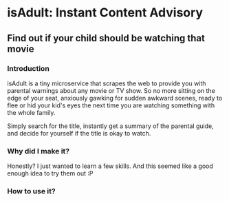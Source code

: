 # isAdult: Instant Content Advisory

## Find out if your child should be watching that movie

### Introduction

isAdult is a tiny microservice that scrapes the web to provide you with parental warnings about any movie or TV show. So no more sitting on the edge of your seat, anxiously gawking for sudden awkward scenes, ready to flee or hid your kid's eyes the next time you are watching something with the whole family.

Simply search for the title, instantly get a summary of the parental guide, and decide for yourself if the title is okay to watch.

### Why did I make it?

Honestly? I just wanted to learn a few skills. And this seemed like a good enough idea to try them out :P

### How to use it?
